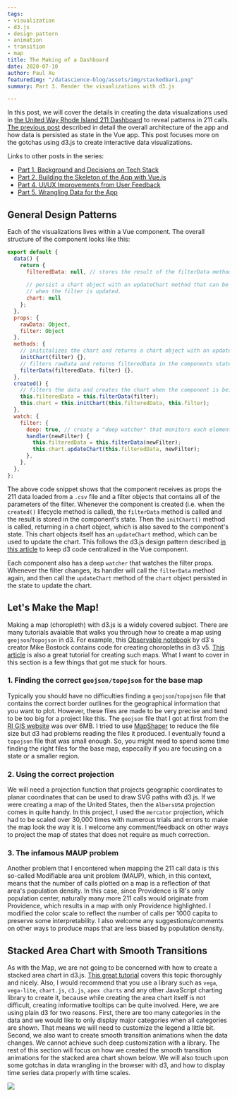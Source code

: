 ```yaml
---
tags:
- visualization
- d3.js
- design pattern
- animation
- transition
- map
title: The Making of a Dashboard
date: 2020-07-10
author: Paul Xu
featuredimg: "/datascience-blog/assets/img/stackedbar1.png"
summary: Part 3. Render the visualizations with d3.js

---
```

In this post, we will cover the details in creating the data visualizations used in [the United Way Rhode Island 211 Dashboard](https://thepolicylab.github.io/UW-211) to reveal patterns in 211 calls. [The previous post](https://digicosmos86.github.io/datascience-blog/2020/07/10/the-making-of-a-dashboard/) described in detail the overall architecture of the app and how data is persisted as state in the Vue app. This post focuses more on the gotchas using d3.js to create interactive data visualizations.

Links to other posts in the series:

* [Part 1. Background and Decisions on Tech Stack](/datascience-blog/2020/07/09/making-of-a-dashboard-part1/)
* [Part 2. Building the Skeleton of the App with Vue.js](/datascience-blog/2020/07/10/the-making-of-a-dashboard/)
* [Part 4. UI/UX Improvements from User Feedback](#)
* [Part 5. Wrangling Data for the App](#)

## General Design Patterns

Each of the visualizations lives within a Vue component. The overall structure of the component looks like this:

``` javascript
export default {
  data() {
    return {
      filteredData: null, // stores the result of the filterData method
      
      // persist a chart object with an updateChart method that can be called
      // when the filter is updated.
      chart: null
    };
  },
  props: {
    rawData: Object,
    filter: Object
  },
  methods: {
    // inititalizes the chart and returns a chart object with an updateChart method
    initChart(filter) {},
    // filters rawData and returns filteredData in the components state
    filterData(filteredData, filter) {},
  },
  created() {
    // filters the data and creates the chart when the component is being created
    this.filteredData = this.filterData(filter);
    this.chart = this.initChart(this.filteredData, this.filter);
  },
  watch: {
    filter: {
      deep: true, // create a "deep watcher" that monitors each element of the object
      handler(newFilter) {
        this.filteredData = this.filterData(newFilter);
        this.chart.updateChart(this.filteredData, newFilter);
      },
    },
  },
};
```

The above code snippet shows that the component receives as props the 211 data loaded from a `.csv` file and a filter objects that contains all of the parameters of the filter. Whenever the component is created (i.e. when the `created()` lifecycle method is called), the `filterData` method is called and the result is stored in the component's state. Then the `initChart()` method is called, returning in a chart object, which is also saved to the component's state. This chart objects itself has an `updateChart` method, which can be used to update the chart. This follows the d3.js design pattern described [in this article](https://medium.com/d3js-tutorials/a-d3-js-design-pattern-16a6503dc86f) to keep d3 code centralized in the Vue component.

Each component also has a deep `watcher` that watches the filter props. Whenever the filter changes, its handler will call the `filterData` method again, and then call the `updateChart` method of the `chart` object persisted in the state to update the chart.

## Let's Make the Map!

Making a map (choropleth) with d3.js is a widely covered subject. There are many tutorials avaiable that walks you through how to create a map using `geojson`/`topojson` in d3. For example, this [Observable notebook](https://observablehq.com/@d3/choropleth) by d3's creator Mike Bostock contains code for creating choropleths in d3 v5. [This article](https://datawanderings.com/2018/10/28/making-a-map-in-d3-js-v-5/) is also a great tutorial for creating such maps. What I want to cover in this section is a few things that got me stuck for hours.

### 1. Finding the correct `geojson/topojson` for the base map

Typically you should have no difficulties finding a `geojson`/`topojson` file that contains the correct border outlines for the geographical information that you want to plot. However, these files are made to be very precise and tend to be too big for a project like this. The `geojson` file that I got at first from the [RI GIS website](http://www.rigis.org/datasets/municipalities-1997) was over 6MB. I tried to use [MapShaper](https://mapshaper.org/) to reduce the file size but d3 had problems reading the files it produced. I eventually found a `topojson` file that was small enough. So, you might need to spend some time finding the right files for the base map, especailly if you are focusing on a state or a smaller region.

### 2. Using the correct projection

We will need a projection function that projects geographic coordinates to planar coordinates that can be used to draw SVG paths with d3.js. If we were creating a map of the United States, then the `AlbersUSA` projection comes in quite handy. In this project, I used the `mercator` projection, which had to be scaled over 30,000 times with numerous trials and errors to make the map look the way it is. I welcome any comment/feedback on other ways to project the map of states that does not require as much correction.

### 3. The infamous MAUP problem

Another problem that I encontered when mapping the 211 call data is this so-called Modifiable area unit problem (MAUP), which, in this context, means that the number of calls plotted on a map is a reflection of that area's population density. In this case, since Providence is RI's only population center, naturally many more 211 calls would originate from Providence, which results in a map with only Providence highlighted. I modified the color scale to reflect the number of calls per 1000 capita to preserve some interpretability. I also welcome any suggestions/comments on other ways to produce maps that are less biased by population density.

## Stacked Area Chart with Smooth Transitions

As with the Map, we are not going to be concerned with how to create a stacked area chart in d3.js. [This great tutorial](https://www.d3-graph-gallery.com/graph/stackedarea_template.html) covers this topic thoroughly and nicely. Also, I would recommend that you use a library such as `vega`, `vega-lite`, `chart.js`, `c3.js`, `apex charts` and any other JavaScript charting library to create it, because while creating the area chart itself is not difficult, creating informative tooltips can be quite involved. Here, we are using plain d3 for two reasons. First, there are too many categories in the data and we would like to only display major categories when all categories are shown. That means we will need to customize the legend a little bit. Second, we also want to create smooth transition animations when the data changes. We cannot achieve such deep customization with a library.  The rest of this section will focus on how we created the smooth transition animations for the stacked area chart shown below. We will also touch upon some gotchas in data wrangling in the browser with d3, and how to display time series data properly with time scales.

![](/datascience-blog/assets/img/stackbarchart.gif)

### 